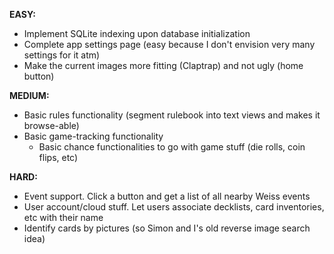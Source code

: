 <b>EASY:</b>
- Implement SQLite indexing upon database initialization
- Complete app settings page (easy because I don't envision very many settings for it atm)
- Make the current images more fitting (Claptrap) and not ugly (home button)

<b>MEDIUM:</b>
- Basic rules functionality (segment rulebook into text views and makes it browse-able)
- Basic game-tracking functionality
	- Basic chance functionalities to go with game stuff (die rolls, coin flips, etc)

<b>HARD:</b>
- Event support. Click a button and get a list of all nearby Weiss events
- User account/cloud stuff. Let users associate decklists, card inventories, etc with their name
- Identify cards by pictures (so Simon and I's old reverse image search idea)
